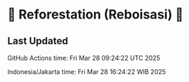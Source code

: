 
# 🌳 Reforestation (Reboisasi) 🌲

## Last Updated

GitHub Actions time: Fri Mar 28 09:24:22 UTC 2025

Indonesia/Jakarta time: Fri Mar 28 16:24:22 WIB 2025
